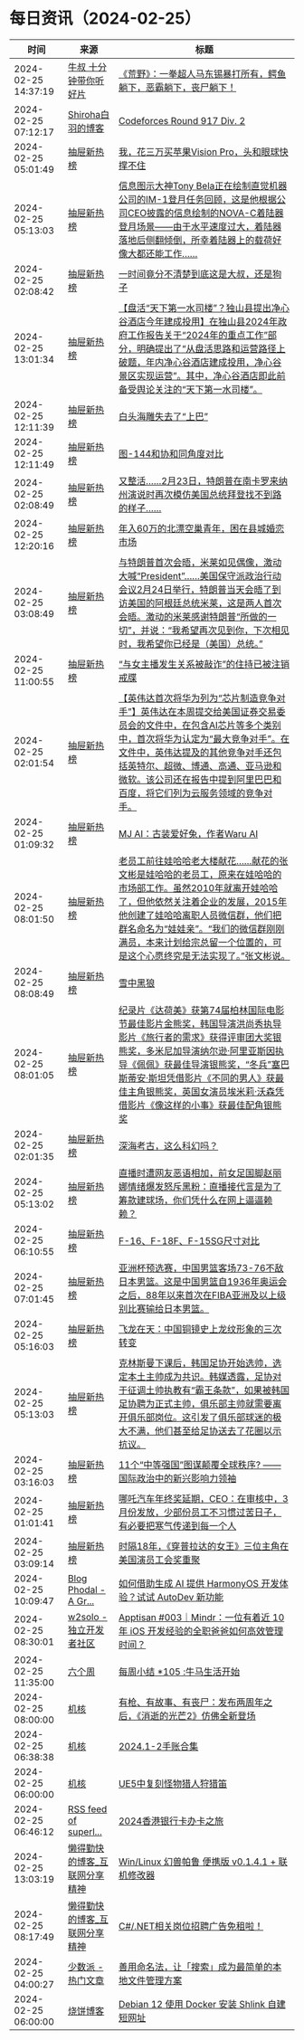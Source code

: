 ﻿# 每日资讯（2024-02-25）

|时间|来源|标题|
|---|---|---|
|2024-02-25 14:37:19|[牛叔 十分钟带你听好片](https://getpodcast.xyz/data/ximalaya/11534451.xml)|[《荒野》：一拳超人马东锡暴打所有，鳄鱼躺下，恶霸躺下，丧尸躺下！](https://www.ximalaya.com/sound/708816508)|
|2024-02-25 07:12:17|[Shiroha白羽的博客](https://hukeqing.github.io/rss.xml)|[Codeforces Round 917 Div. 2 ](https://blog.mauve.icu/2024/02/25/acm/codeforces/CodeforcesRound917/)|
|2024-02-25 05:01:49|[抽屉新热榜](http://dig.chouti.com/feed.xml)|[我，花三万买苹果Vision Pro，头和眼球快撑不住](https://dig.chouti.com/link/41630307)|
|2024-02-25 05:13:03|[抽屉新热榜](http://dig.chouti.com/feed.xml)|[信息图示大神Tony Bela正在绘制直觉机器公司的IM-1登月任务回顾，这是他根据公司CEO披露的信息绘制的NOVA-C着陆器登月场景——由于水平速度过大，着陆器落地后侧翻倾倒，所幸着陆器上的载荷好像大都还能工作……](https://dig.chouti.com/link/41630461)|
|2024-02-25 02:08:42|[抽屉新热榜](http://dig.chouti.com/feed.xml)|[一时间竟分不清楚到底这是大叔，还是狗子](https://dig.chouti.com/link/41629156)|
|2024-02-25 13:01:34|[抽屉新热榜](http://dig.chouti.com/feed.xml)|[【盘活“天下第一水司楼”？独山县提出净心谷酒店今年建成投用】在独山县2024年政府工作报告关于“2024年的重点工作”部分，明确提出了“从盘活思路和运营路径上破题，年内净心谷酒店建成投用，净心谷景区实现运营”。其中，净心谷酒店即此前备受舆论关注的“天下第一水司楼”。](https://dig.chouti.com/link/41633429)|
|2024-02-25 12:11:39|[抽屉新热榜](http://dig.chouti.com/feed.xml)|[白头海雕失去了“上巴”](https://dig.chouti.com/link/41633262)|
|2024-02-25 12:11:49|[抽屉新热榜](http://dig.chouti.com/feed.xml)|[图-144和协和同角度对比](https://dig.chouti.com/link/41633289)|
|2024-02-25 02:08:49|[抽屉新热榜](http://dig.chouti.com/feed.xml)|[又整活……2月23日，特朗普在南卡罗来纳州演说时再次模仿美国总统拜登找不到路的样子……](https://dig.chouti.com/link/41629183)|
|2024-02-25 12:20:16|[抽屉新热榜](http://dig.chouti.com/feed.xml)|[年入60万的北漂空巢青年，困在县城婚恋市场](https://dig.chouti.com/link/41633306)|
|2024-02-25 03:08:49|[抽屉新热榜](http://dig.chouti.com/feed.xml)|[与特朗普首次会晤，米莱如见偶像，激动大喊“President”……美国保守派政治行动会议2月24日举行，特朗普当天会晤了到访美国的阿根廷总统米莱，这是两人首次会晤。激动的米莱感谢特朗普“所做的一切”，并说：“我希望再次见到你，下次相见时，我希望你已经是（美国）总统。”](https://dig.chouti.com/link/41629544)|
|2024-02-25 11:00:55|[抽屉新热榜](http://dig.chouti.com/feed.xml)|[“与女主播发生关系被敲诈”的住持已被注销戒牒](https://dig.chouti.com/link/41632512)|
|2024-02-25 02:01:54|[抽屉新热榜](http://dig.chouti.com/feed.xml)|[【英伟达首次将华为列为“芯片制造竞争对手”】英伟达在本周提交给美国证券交易委员会的文件中，在包含AI芯片等多个类别中，首次将华为认定为“最大竞争对手”。在文件中，英伟达提及的其他竞争对手还包括英特尔、超微、博通、高通、亚马逊和微软。该公司还在报告中提到阿里巴巴和百度，将它们列为云服务领域的竞争对手。](https://dig.chouti.com/link/41629073)|
|2024-02-25 01:09:32|[抽屉新热榜](http://dig.chouti.com/feed.xml)|[MJ AI：古装爱好兔，作者Waru AI](https://dig.chouti.com/link/41628798)|
|2024-02-25 08:01:50|[抽屉新热榜](http://dig.chouti.com/feed.xml)|[老员工前往娃哈哈老大楼献花……献花的张文彬是娃哈哈的老员工，原来在娃哈哈的市场部工作。虽然2010年就离开娃哈哈了，但他依然关注着企业的发展，2015年他创建了娃哈哈离职人员微信群，他们把群名命名为“娃娃亲”。“我们的微信群刚刚满员，本来计划给宗总留一个位置的，可是这个心愿终究是无法实现了。”张文彬说。](https://dig.chouti.com/link/41631420)|
|2024-02-25 08:08:49|[抽屉新热榜](http://dig.chouti.com/feed.xml)|[雪中黑狼](https://dig.chouti.com/link/41631561)|
|2024-02-25 08:01:05|[抽屉新热榜](http://dig.chouti.com/feed.xml)|[纪录片《达荷美》获第74届柏林国际电影节最佳影片金熊奖，韩国导演洪尚秀执导影片《旅行者的需求》获得评审团大奖银熊奖，多米尼加导演纳尔逊·阿里亚斯因执导《佩佩》获最佳导演银熊奖，“冬兵”塞巴斯蒂安·斯坦凭借影片《不同的男人》获最佳主角银熊奖，英国女演员埃米莉·沃森凭借影片《像这样的小事》获最佳配角银熊奖](https://dig.chouti.com/link/41631280)|
|2024-02-25 02:01:35|[抽屉新热榜](http://dig.chouti.com/feed.xml)|[深海考古，这么科幻吗？](https://dig.chouti.com/link/41628986)|
|2024-02-25 05:13:02|[抽屉新热榜](http://dig.chouti.com/feed.xml)|[直播时遭网友恶语相加，前女足国脚赵丽娜情绪爆发怒斥黑粉：直播接代言是为了筹款建球场，你们凭什么在网上逼逼赖赖？](https://dig.chouti.com/link/41630453)|
|2024-02-25 06:10:55|[抽屉新热榜](http://dig.chouti.com/feed.xml)|[F-16、F-18F、F-15SG尺寸对比](https://dig.chouti.com/link/41630842)|
|2024-02-25 07:01:45|[抽屉新热榜](http://dig.chouti.com/feed.xml)|[亚洲杯预选赛，中国男篮客场73-76不敌日本男篮。这是中国男篮自1936年奥运会之后，88年以来首次在FIBA亚洲及以上级别比赛输给日本男篮。](https://dig.chouti.com/link/41631069)|
|2024-02-25 05:16:03|[抽屉新热榜](http://dig.chouti.com/feed.xml)|[飞龙在天：中国铜镜史上龙纹形象的三次转变](https://dig.chouti.com/link/41630499)|
|2024-02-25 05:13:03|[抽屉新热榜](http://dig.chouti.com/feed.xml)|[克林斯曼下课后，韩国足协开始选帅，选定本土主帅成为共识。韩媒透露，足协对于征调土帅执教有“霸王条款”，如果被韩国足协聘为正式主帅，俱乐部主帅就需要离开俱乐部岗位。这引发了俱乐部球迷的极大不满，他们甚至给足协送去了花圈以示抗议。](https://dig.chouti.com/link/41630460)|
|2024-02-25 03:16:03|[抽屉新热榜](http://dig.chouti.com/feed.xml)|[11个“中等强国”图谋颠覆全球秩序? ——国际政治中的新兴影响力领袖](https://dig.chouti.com/link/41629698)|
|2024-02-25 01:01:41|[抽屉新热榜](http://dig.chouti.com/feed.xml)|[哪吒汽车年终奖延期，CEO：在审核中，3月份发放，少部份员工不习惯过苦日子，有必要把寒气传递到每一个人](https://dig.chouti.com/link/41628644)|
|2024-02-25 03:09:14|[抽屉新热榜](http://dig.chouti.com/feed.xml)|[时隔18年，《穿普拉达的女王》三位主角在美国演员工会奖重聚](https://dig.chouti.com/link/41629608)|
|2024-02-25 10:09:47|[Blog Phodal - A Gr...](https://www.phodal.com/blog/feeds/rss/)|[如何借助生成 AI 提供 HarmonyOS 开发体验？试试 AutoDev 新功能](http://www.phodal.com/blog/autodev-aigc-for-harmonyos/)|
|2024-02-25 08:30:01|[w2solo - 独立开发者社区](https://w2solo.com/topics/feed)|[Apptisan #003｜Mindr：一位有着近 10 年 iOS 开发经验的全职爸爸如何高效管理时间？](https://w2solo.com/topics/4438)|
|2024-02-25 11:35:00|[六个周](https://blog.liugezhou.online/atom.xml)|[每周小结 *105 :牛马生活开始](https://blog.liugezhou.online/202406-No105/)|
|2024-02-25 08:00:00|[机核](https://www.gcores.com/rss)|[有枪、有故事、有丧尸：发布两周年之后，《消逝的光芒2》仿佛全新登场](https://www.gcores.com/articles/177997)|
|2024-02-25 06:38:38|[机核](https://www.gcores.com/rss)|[2024.1-2手账合集](https://www.gcores.com/articles/178027)|
|2024-02-25 06:00:00|[机核](https://www.gcores.com/rss)|[UE5中复刻怪物猎人狩猎笛](https://www.gcores.com/videos/178020)|
|2024-02-25 06:46:12|[RSS feed of superl...](https://raw.githubusercontent.com/superleeyom/blog/master/feed.xml)|[2024香港银行卡办卡之旅](https://github.com/superleeyom/blog/issues/58)|
|2024-02-25 13:03:19|[懒得勤快的博客_互联网分享精神](https://masuit.com/rss)|[ Win/Linux 幻兽帕鲁 便携版 v0.1.4.1 + 联机修改器](https://masuit.com/2271)|
|2024-02-25 08:17:49|[懒得勤快的博客_互联网分享精神](https://masuit.com/rss)|[C#/.NET相关岗位招聘广告免租啦！](https://masuit.com/p218)|
|2024-02-25 04:00:27|[少数派 - 热门文章](https://rss.mifaw.com/articles/5c8bb11a3c41f61efd36683e/5c92450e3882afa09dff5928)|[善用命名法，让「搜索」成为最简单的本地文件管理方案](https://sspai.com/post/86393)|
|2024-02-25 06:00:00|[烧饼博客](https://u.sb/rss.xml)|[Debian 12 使用 Docker 安装 Shlink 自建短网址](https://u.sb/docker-shlink/)|
